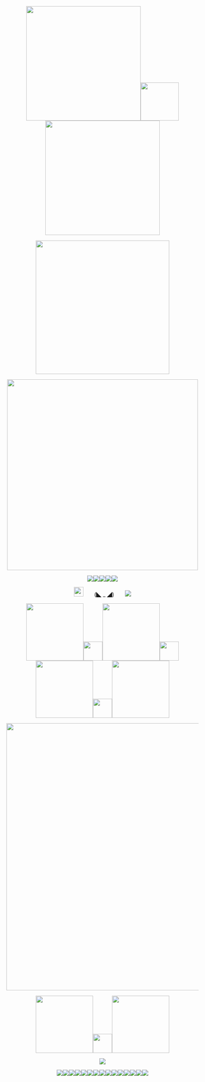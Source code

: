 <p align="center"><img src="https://64.media.tumblr.com/b3ef93b1073c6b55c6797cce807ebfba/3e61fb815affeb68-92/s2048x3072/2579950327fc46ebbea871dc392276cb8a0d7465.pnj" width="300"><img src="https://komarev.com/ghpvc/?username=jekosian&label=୨୧-Specs&color=1aff00&style=plastic" width="100"><img src="https://64.media.tumblr.com/b3ef93b1073c6b55c6797cce807ebfba/3e61fb815affeb68-92/s2048x3072/2579950327fc46ebbea871dc392276cb8a0d7465.pnj" width="300">
<p align="center"><img src="https://spotify-github-profile.kittinanx.com/api/view?uid=31nthrfejdrl5ztsoldu5q2cncju&cover_image=true&theme=novatorem&show_offline=false&background_color=000000&interchange=false&bar_color=1aff00&bar_color_cover=false)](https://github.com/kittinan/spotify-github-profile)" width="350">
<p align="center"><img src="https://64.media.tumblr.com/1a4775f18918d7706c9aba47c2c02190/2cdaa8a7ae4cf008-d2/s540x810/1baea50fd3a8c3deac22bb9316fb243e79cda5a0.pnj" width="500">
<p align="center"><img src="https://64.media.tumblr.com/8ab8dde6ab0268372402685af6b5bfd5/72baee8ae1916a78-d0/s250x400/edf6c3ee2013da9b22cf5c4040c157e963040534.gifv"><img src="https://64.media.tumblr.com/5f55c63cb8baabed61935aaa081d46f3/72baee8ae1916a78-f1/s250x400/14e980a6b711aded2c8f042ac2d407ae9140f6ad.gifv"><img src="https://64.media.tumblr.com/1201884e8be4f5894ad2270740169655/72baee8ae1916a78-e2/s250x400/4bd30a3bb11bee7f287f333c68aa41f6e243d206.gifv"><img src="https://64.media.tumblr.com/b147a05014a4c67d8db1a65fac2b3d5b/4be6c14925775475-04/s250x400/d6f9b34f7c26f675956d15d9a916ae1ce8301cb4.gifv"><img src="https://64.media.tumblr.com/b64a36ae64cd52f50b1d3b9fbe7a190d/4be6c14925775475-c2/s250x400/d0de2b493244b539bbe85de1ac83ba8c086eb930.gifv">
<p align="center"><img src="https://64.media.tumblr.com/3c8d77f26f4b3607417b6e5d82738a7d/ed207b8c386e35f1-f6/s75x75_c1/5c12fe6a9503ad19661b0c4d48476813caab8b74.gifv" width="25">　　(◣ _ ◢)　　<img src="https://64.media.tumblr.com/34f387631d66848d0c68146c498949d0/0d4d9b03f3aa6a0d-aa/s75x75_c1/ef456a5a8cf6e04b57693934f4f7d807a3aff0e1.gifv">
<p align="center"><a href="https://osian.atabook.org" title="ata"><img src="https://64.media.tumblr.com/13b20b8013a74755a06a739ee6172e1a/66c54244f32a459b-49/s540x810/2b35bb2dcf66c27f59a1789d367748dc2fb2bc5d.pnj" width="150"></a><img src="https://64.media.tumblr.com/7ca422bc1c94a6cc2ea4f9e5b3bcff86/bc31c6830f924921-4e/s500x750/1cb53970cfec88c4e7b50afda02ccb42db4aa97a.gifv" width="50"><a href="https://guns.lol/decal" title="guns.lol"><img src="https://64.media.tumblr.com/1ec1c112ea9778148f5036d06efd4234/66c54244f32a459b-31/s540x810/37e2a3d816a0f6b539435db051b861cf0c4d070d.pnj" width="150""><img src="https://64.media.tumblr.com/50b226e04c51d58febd4aaf0e949c065/bc31c6830f924921-f5/s500x750/59cbc644a68ba34e2dbce47c82985581aeca6c73.gifv" width="50"><a href="https://listography.com/jekosian" title="listography"><img src="https://64.media.tumblr.com/c6bf084faa1f0ee66edb0fe68072d6e3/66c54244f32a459b-c1/s540x810/ac4b971349119b96c7a9588fe7f88d45ccdb4088.pnj" width="150"></a><img src="https://64.media.tumblr.com/7ca422bc1c94a6cc2ea4f9e5b3bcff86/bc31c6830f924921-4e/s500x750/1cb53970cfec88c4e7b50afda02ccb42db4aa97a.gifv" width="50"><a href="https://rentry.co/membox" title="membox"><img src="https://64.media.tumblr.com/11d14ef524afa3eb2942539882be3422/66c54244f32a459b-b0/s540x810/4dde44525f25361322c753bface75d9ae49f62ac.pnj" width="150"></a>
<p align="center"><img src="https://64.media.tumblr.com/2aaf70ba9e0424cd0fc280586975ed85/6bfb439f65697e00-f6/s540x810/bf4be82558ebe2762533fbc27cc614c02d575778.webp" width="700">
<p align="center"><a href="https://en.pronouns.page/@picklecruncher" title="prns.page"><img src="https://64.media.tumblr.com/652f89fc64d967df3f6d206ec9defb82/66c54244f32a459b-de/s540x810/c175285489996ad56136af505b2ae79db4a8db77.pnj" width="150"></a><img src="https://64.media.tumblr.com/50b226e04c51d58febd4aaf0e949c065/bc31c6830f924921-f5/s500x750/59cbc644a68ba34e2dbce47c82985581aeca6c73.gifv" width="50"><a href="//" title="fret"><img src="https://64.media.tumblr.com/0f417a0111457159a331ba4d75d869f6/66c54244f32a459b-33/s540x810/24c2c75d38eefe81f55be630eec44a1a0abe707e.pnj" width="150"></a>
<p align="center"><img src="https://64.media.tumblr.com/828719bf87ad8f1e9cfe6f4292b556f5/835396812ab98429-49/s500x750/477692efe4d50ea50f680e64bce8e6b183f6e32a.gifv">
<p align="center"><img src="https://64.media.tumblr.com/bab09232076663d5bed53467c48c2e9d/ed207b8c386e35f1-35/s100x200/aac01e3679a38f1a88cf3a0777db16ffc50542eb.gifv"><img src="https://64.media.tumblr.com/103366f9537636f16cef5e2e694d42de/9997a1ea18af67fc-af/s100x200/870ce97268ce5838b7c03c8fa5c97adaa18fbd42.pnj"><img src="https://64.media.tumblr.com/3f402750f8cb8337b6f6f3ba1c5ea8c2/ed207b8c386e35f1-c4/s100x200/ceec9f28e6798b6bea35908a1cf780f010e9baec.pnj"><img src="https://64.media.tumblr.com/49b6ab2c028538e79367f903c383bd12/ed207b8c386e35f1-8c/s100x200/0471280a815ade0c94b0f3f4b041d2075d43fb68.pnj"><img src="https://64.media.tumblr.com/cff9a755097d997ef5a43920663460c1/ed207b8c386e35f1-a9/s100x200/2d33c1d8e9bb34dba698b6fb965f4708fb494e8d.gifv"><img src="https://64.media.tumblr.com/9cd95cab8c25218c690bbec153bfc27a/ed207b8c386e35f1-f3/s100x200/d41fe9a3fd4933946327f85ed4780d6cb39af2e6.pnj"><img src="https://64.media.tumblr.com/5e3cf49830160e892cc2340b8e79b182/4be6c14925775475-e1/s100x200/b67f24100751533e3de3cb6d9cf5bb7a7549291f.gifv"><img src="https://64.media.tumblr.com/59314ff26e9f22687c03a1de78d43ec0/4be6c14925775475-8d/s100x200/b226d71a807af5b7d839ce2d7df6df1f91369617.pnj"><img src="https://64.media.tumblr.com/3c4656d30e1e1bc57998f275b8dc1746/4be6c14925775475-07/s100x200/cbb686793d953c98128707bdbd73e6633b6fcc2a.pnj"><img src="https://64.media.tumblr.com/be2627d25ca285ea4821cf9333183078/4be6c14925775475-64/s100x200/e962cfedbcbf7d5bb20e3fa1a6ec3003275b562f.gifv"><img src="https://64.media.tumblr.com/fe004159c3b690fa5b4e9a804a86109e/4be6c14925775475-0a/s100x200/303179a02004ab07af39a95abf2d5bb9aaab6764.jpg"><img src="https://64.media.tumblr.com/07f2ff330f96dc9035afe6b9c7dc3d4b/2f8834b47d90034d-6e/s100x200/56494a0d973af9bb39bce360bf08e27f17ee4a60.pnj"><img src="https://64.media.tumblr.com/707520f86088fcb6380b36c0006207b6/f831dcec0c901017-aa/s100x200/3f61aad0aacea1eb29db017b9493cbea5b3932b3.gifv"><img src="https://64.media.tumblr.com/b6ed69cf657517e5c46a3b2193d79121/f831dcec0c901017-70/s100x200/13df65d636f6c21dee401947dc6384ac0ac280a7.gifv"><img src="https://64.media.tumblr.com/e930a04639d28969bb967e11c6954a32/9997a1ea18af67fc-ec/s100x200/9f5393f5690e51125f95504213ae2cc65ca058cd.pnj">
